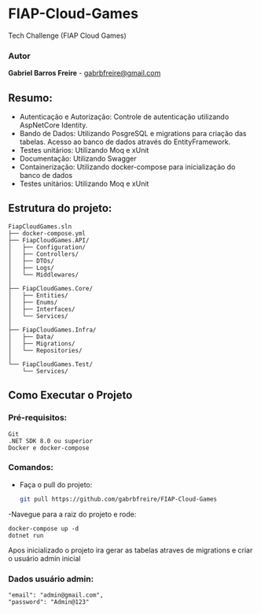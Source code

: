 # FIAP-Cloud-Games

Tech Challenge (FIAP Cloud Games)

### Autor
**Gabriel Barros Freire** - gabrbfreire@gmail.com

## Resumo:

- Autenticação e Autorização: Controle de autenticação utilizando AspNetCore Identity.
- Bando de Dados: Utilizando PosgreSQL e migrations para criação das tabelas. Acesso ao banco de dados através do EntityFramework.
- Testes unitários: Utilizando Moq e xUnit
- Documentação: Utilizando Swagger
- Containerização: Utilizando docker-compose para inicialização do banco de dados
- Testes unitários: Utilizando Moq e xUnit

## Estrutura do projeto:

	FiapCloudGames.sln
	├── docker-compose.yml
	├── FiapCloudGames.API/
	│   ├── Configuration/
	│   ├── Controllers/
	│   ├── DTOs/
	│   ├── Logs/
	│   └── Middlewares/
	│
	├── FiapCloudGames.Core/
	│   ├── Entities/
	│   ├── Enums/
	│   ├── Interfaces/
	│   └── Services/
	│
	├── FiapCloudGames.Infra/
	│   ├── Data/
	│   ├── Migrations/
	│   └── Repositories/
	│
	└── FiapCloudGames.Test/
	    └── Services/

## Como Executar o Projeto
### Pré-requisitos:
	
	Git
	.NET SDK 8.0 ou superior
	Docker e docker-compose
	
### Comandos:
- Faça o pull do projeto:
  	```bash
	git pull https://github.com/gabrbfreire/FIAP-Cloud-Games
	```
-Navegue para a raiz do projeto e rode:

	docker-compose up -d
	dotnet run
		

Apos inicializado o projeto ira gerar as tabelas atraves de migrations e criar o usuário admin inicial


### Dados usuário admin:
	"email": "admin@gmail.com",
	"password": "Admin@123"
